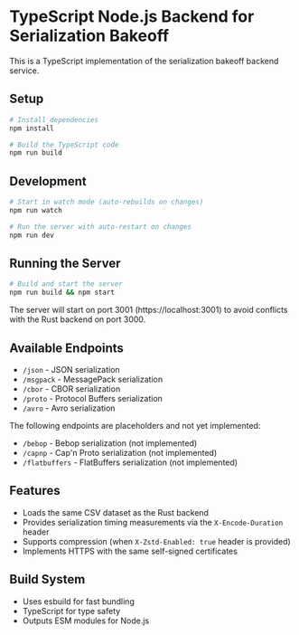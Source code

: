 # TypeScript Node.js Backend for Serialization Bakeoff

This is a TypeScript implementation of the serialization bakeoff backend service.

## Setup

```bash
# Install dependencies
npm install

# Build the TypeScript code
npm run build
```

## Development

```bash
# Start in watch mode (auto-rebuilds on changes)
npm run watch

# Run the server with auto-restart on changes
npm run dev
```

## Running the Server

```bash
# Build and start the server
npm run build && npm start
```

The server will start on port 3001 (https://localhost:3001) to avoid conflicts with the Rust backend on port 3000.

## Available Endpoints

- `/json` - JSON serialization
- `/msgpack` - MessagePack serialization
- `/cbor` - CBOR serialization
- `/proto` - Protocol Buffers serialization
- `/avro` - Avro serialization

The following endpoints are placeholders and not yet implemented:
- `/bebop` - Bebop serialization (not implemented)
- `/capnp` - Cap'n Proto serialization (not implemented)
- `/flatbuffers` - FlatBuffers serialization (not implemented)

## Features

- Loads the same CSV dataset as the Rust backend
- Provides serialization timing measurements via the `X-Encode-Duration` header
- Supports compression (when `X-Zstd-Enabled: true` header is provided)
- Implements HTTPS with the same self-signed certificates

## Build System

- Uses esbuild for fast bundling
- TypeScript for type safety
- Outputs ESM modules for Node.js